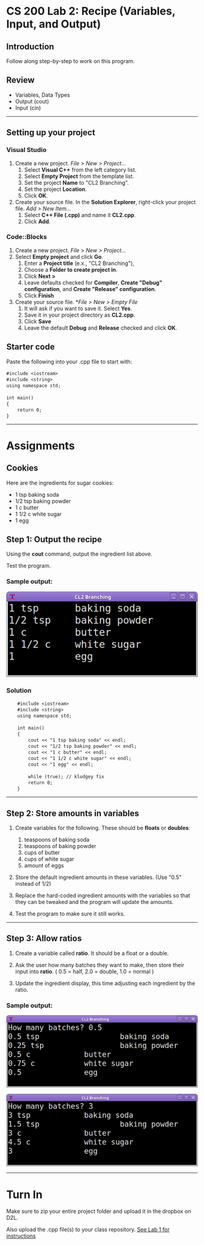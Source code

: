 # CS 200 Lab 2: Recipe (Variables, Input, and Output)

## Introduction

Follow along step-by-step to work on this program. 

## Review

* Variables, Data Types
* Output (cout)
* Input (cin)

---

## Setting up your project

### Visual Studio

1. Create a new project. *File > New > Project...*
    1. Select **Visual C++** from the left category list.
    2. Select **Empty Project** from the template list.
    3. Set the project **Name** to "CL2 Branching".
    4. Set the project **Location**.
    5. Click **OK**.
2. Create your source file. In the **Solution Explorer**, right-click your project file. *Add > New Item...*
    1. Select **C++ File (.cpp)** and name it **CL2.cpp**.
    2. Click **Add**.

### Code::Blocks

1. Create a new project. *File > New > Project...*
2. Select **Empty project** and click **Go**.
    1. Enter a **Project title** (e.x., "CL2 Branching"),
    2. Choose a **Folder to create project in**.
    3. Click **Next >**
    4. Leave defaults checked for **Compiler**, **Create "Debug" configuration**, and **Create "Release" configuration**.
    5. Click **Finish**
3. Create your source file. **File > New > Empty File*
    1. It will ask if you want to save it. Select **Yes**.
    2. Save it in your project directory as **CL2.cpp**.
    3. Click **Save**
    4. Leave the default **Debug** and **Release** checked and click **OK**.

## Starter code

Paste the following into your .cpp file to start with:

    #include <iostream>
    #include <string>
    using namespace std;

    int main()
    {
        return 0;
    }
    
---

# Assignments

## Cookies

Here are the ingredients for sugar cookies:

* 1 tsp baking soda
* 1/2 tsp baking powder
* 1 c butter
* 1 1/2 c white sugar
* 1 egg

## Step 1: Output the recipe

Using the **cout** command, output the ingredient list above.

Test the program.

### Sample output:

![Screenshot](images/cl2-00.png)

### Solution

        #include <iostream>
        #include <string>
        using namespace std;

        int main()
        {
            cout << "1 tsp baking soda" << endl;
            cout << "1/2 tsp baking powder" << endl;
            cout << "1 c butter" << endl;
            cout << "1 1/2 c white sugar" << endl;
            cout << "1 egg" << endl;

            while (true); // kludgey fix
            return 0;
        }

---

## Step 2: Store amounts in variables

1. Create variables for the following. These should be **floats** or **doubles**:

    1. teaspoons of baking soda
    2. teaspoons of baking powder
    3. cups of butter
    4. cups of white sugar
    5. amount of eggs

2. Store the default ingredient amounts in these variables.
(Use "0.5" instead of 1/2)

3. Replace the hard-coded ingredient amounts with the variables
so that they can be tweaked and the program will update the amounts.

4. Test the program to make sure it still works.

---

## Step 3: Allow ratios

1. Create a variable called **ratio**. It should be a float or a double.

2. Ask the user how many batches they want to make, then store their input into **ratio**.
( 0.5 = half, 2.0 = double, 1.0 = normal )

3. Update the ingredient display, this time adjusting each ingredient by the ratio.

### Sample output:

![Screenshot](images/cl2-01.png)

![Screenshot](images/cl2-02.png)

---

# Turn In

Make sure to zip your entire project folder and upload it in the dropbox on D2L.

Also upload the .cpp file(s) to your class repository. [See Lab 1 for instructions](https://github.com/Rachels-Courses/CS200-Concepts-of-Progamming-Algorithms/blob/master/Assignments/In-class%20Labs/Lab%2001%20-%20Intro%20to%20GitHub%20and%20CPP.md#upload-files)

